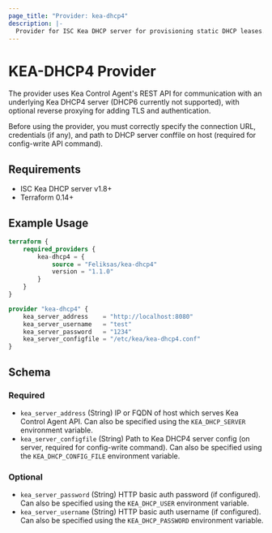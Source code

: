 ```yaml
---
page_title: "Provider: kea-dhcp4"
description: |-
  Provider for ISC Kea DHCP server for provisioning static DHCP leases.
---
```


# KEA-DHCP4 Provider

The provider uses Kea Control Agent's REST API for communication with an underlying Kea DHCP4 server (DHCP6 currently not supported), with optional reverse proxying for adding TLS and authentication.

Before using the provider, you must correctly specify the connection URL, credentials (if any), and path to DHCP server conffile on host (required for config-write API command).


## Requirements

* ISC Kea DHCP server v1.8+
* Terraform 0.14+

## Example Usage
```terraform
terraform {
    required_providers {
        kea-dhcp4 = {
            source = "Feliksas/kea-dhcp4"
            version = "1.1.0"
        }
    }
}

provider "kea-dhcp4" {
    kea_server_address    = "http://localhost:8080"
    kea_server_username   = "test"
    kea_server_password   = "1234"
    kea_server_configfile = "/etc/kea/kea-dhcp4.conf"
}
```

<!-- schema generated by tfplugindocs -->
## Schema

### Required

- `kea_server_address` (String) IP or FQDN of host which serves Kea Control Agent API. Can also be specified using the `KEA_DHCP_SERVER` environment variable.
- `kea_server_configfile` (String) Path to Kea DHCP4 server config (on server, required for config-write command). Can also be specified using the `KEA_DHCP_CONFIG_FILE` environment variable.

### Optional

- `kea_server_password` (String) HTTP basic auth password (if configured). Can also be specified using the `KEA_DHCP_USER` environment variable.
- `kea_server_username` (String) HTTP basic auth username (if configured). Can also be specified using the `KEA_DHCP_PASSWORD` environment variable.
